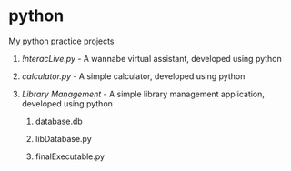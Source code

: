 # python
My python practice projects
1) *!nteracLive.py* - A wannabe virtual assistant, developed using python
2) *calculator.py* - A simple calculator, developed using python
3) *Library Management* - A simple library management application, developed using python

   1) database.db

   2) libDatabase.py

   3) finalExecutable.py
